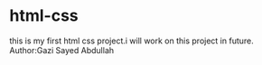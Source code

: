 # html-css
this is my first html css project.i will work on this project in future.<br>
Author:Gazi Sayed Abdullah
